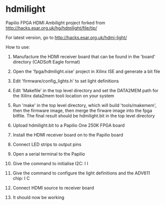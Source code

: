 hdmilight
=========

Papilio FPGA HDMI Ambilight project forked from http://hacks.esar.org.uk/hg/hdmilight/file/tip/

For latest version, go to http://hacks.esar.org.uk/hdmi-light/

How to use:

1) Manufacture the HDMI receiver board that can be found in the 'board' directory (CADSoft Eagle format)

2) Open the 'fpga/hdmilight.xise' project in Xilinx ISE and generate a bit file

3) Edit 'firmware/config_lights.h' to set light definitions

4) Edit 'Makefile' in the top level directory and set the DATA2MEM path for the Xilinx data2mem tooli location on your system

5) Run 'make' in the top level directory, which will build 'tools/makemem', then the firmware image, then merge the firware image into the fpga bitfile. The final result should be hdmilight.bit in the top level directory

6) Upload hdmilight.bit to a Papilio One 250K FPGA board

7) Install the HDMI receiver board on to the Papilio board

8) Connect LED strips to output pins

9) Open a serial terminal to the Papilio

10) Give the command to initialise I2C: I I
   
11) Give the command to configure the light definitions and the ADV611 chip: I C

12) Connect HDMI source to receiver board

13) It should now be working
